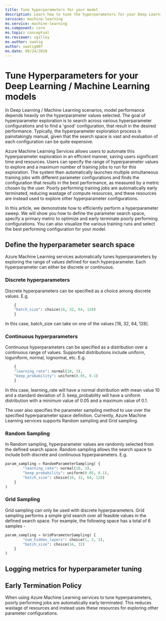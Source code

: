 ```yaml
---
title: Tune hyperparameters for your model
description: Learn how to tune the hyperparameters for your Deep Learning / Machine Learning model using Azure Machine Learning services.
services: machine-learning
ms.service: machine-learning
ms.component: core
ms.topic: conceptual
ms.reviewer: sgilley
ms.author: swatig
author: swatig007
ms.date: 09/24/2018
---
```


# Tune Hyperparameters for your Deep Learning / Machine Learning models

In Deep Learning / Machine Learning scenarios, model performance depends heavily on the hyperparameter values selected. The goal of hyperparameter exploration is to search across various hyperparameter configurations and to find a 'good' configuration, that result in the desired performance. Typically, the hyperparameter exploration process is painstakingly manual, given that the search space is vast and evaluation of each configuration can be quite expensive.

Azure Machine Learning Services allows users to automate this hyperparameter exploration in an efficient manner, saving users significant time and resources. Users can specify the range of hyperparameter values to explore and a maximum number of training jobs to run for this exploration. The system then automatically launches multiple simultaneous training jobs with different parameter configurations and finds the configuration that results in the best performance, as measured by a metric chosen by the user. Poorly performing training jobs are automatically early terminated, reducing wastage of compute resources, and these resources are instead used to explore other hyperparameter configurations.

In this article, we demonstrate how to efficiently perform a hyperparameter sweep. We will show you how to define the parameter search space, specify a primary metric to optimize and early terminate poorly performing configurations. You can also visualize the various training runs and select the best performing configuration for your model.

## Define the hyperparameter search space
Azure Machine Learning services automatically tunes hyperparameters by exploring the range of values defined for each hyperparameter. Each hyperparameter can either be discrete or continuous. 

### Discrete hyperparameters 
Discrete hyperparameters can be specified as a choice among discrete values. E.g.  
```Python
    {    
    "batch_size": choice(16, 32, 64, 128)
    }
```
In this case, batch_size can take on one of the values [16, 32, 64, 128].

### Continuous hyperparameters 
Continuous hyperparameters can be specified as a distribution over a continuous range of values. Supported distributions include uniform, loguniform, normal, lognormal, etc. E.g.
```Python
    {    
    "learning_rate": normal(10, 3),
    "keep_probability": uniform(0.05, 0.1)
    }
```
In this case, learning_rate will have a normal distribution with mean value 10 and a standard deviation of 3. keep_probability will have a uniform distribution with a minimum value of 0.05 and a maximum value of 0.1.

The user also specifies the parameter sampling method to use over the specified hyperparameter space definition. Currently, Azure Machine Learning services supports Random sampling and Grid sampling.

### Random Sampling
In Random sampling, hyperparameter values are randomly selected from the defined search space. Random sampling allows the search space to include both discrete and continuous hyperparameters. E.g. 
```Python
param_sampling = RandomParameterSampling( {
        "learning_rate": normal(10, 3),
        "keep_probability": uniform(0.05, 0.1),
        "batch_size": choice(16, 32, 64, 128)
    }
)
```

### Grid Sampling
Grid sampling can only be used with discrete hyperparameters. Grid sampling performs a simple grid search over all feasible values in the defined search space. For example, the following space has a total of 6 samples -
```Python
param_sampling = GridParameterSampling( {
        "num_hidden_layers": choice(1, 2, 3),
        "batch_size": choice(16, 32)
    }
)
```

## Logging metrics for hyperparameter tuning


## Early Termination Policy
When using Azure Machine Learning services to tune hyperparameters, poorly performing jobs are automatically early terminated. This reduces wastage of resources and instead uses these resources for exploring other parameter configurations.
